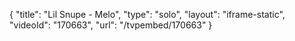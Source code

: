 {
    "title": "Lil Snupe - Melo",
    "type": "solo",
    "layout": "iframe-static",
    "videoId": "170663",
    "url": "\/tvpembed\/170663"
}